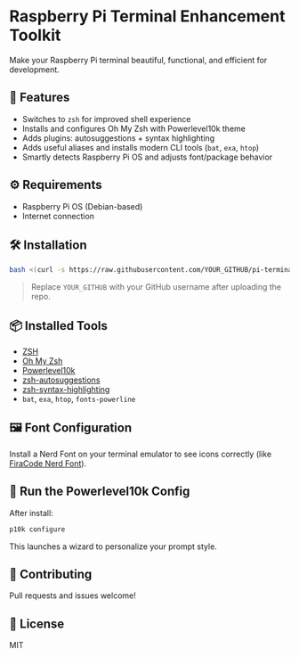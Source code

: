 # Raspberry Pi Terminal Enhancement Toolkit

Make your Raspberry Pi terminal beautiful, functional, and efficient for development.

## 🚀 Features

- Switches to `zsh` for improved shell experience
- Installs and configures Oh My Zsh with Powerlevel10k theme
- Adds plugins: autosuggestions + syntax highlighting
- Adds useful aliases and installs modern CLI tools (`bat`, `exa`, `htop`)
- Smartly detects Raspberry Pi OS and adjusts font/package behavior

## ⚙️ Requirements

- Raspberry Pi OS (Debian-based)
- Internet connection

## 🛠 Installation

```bash
bash <(curl -s https://raw.githubusercontent.com/YOUR_GITHUB/pi-terminal-setup/main/install.sh)
```

> Replace `YOUR_GITHUB` with your GitHub username after uploading the repo.

## 📦 Installed Tools

- [ZSH](https://www.zsh.org/)
- [Oh My Zsh](https://ohmyz.sh/)
- [Powerlevel10k](https://github.com/romkatv/powerlevel10k)
- [zsh-autosuggestions](https://github.com/zsh-users/zsh-autosuggestions)
- [zsh-syntax-highlighting](https://github.com/zsh-users/zsh-syntax-highlighting)
- `bat`, `exa`, `htop`, `fonts-powerline`

## 🖼 Font Configuration

Install a Nerd Font on your terminal emulator to see icons correctly (like [FiraCode Nerd Font](https://www.nerdfonts.com/font-downloads)).

## 🧪 Run the Powerlevel10k Config

After install:

```bash
p10k configure
```

This launches a wizard to personalize your prompt style.

## 🤝 Contributing

Pull requests and issues welcome!

## 📜 License

MIT
